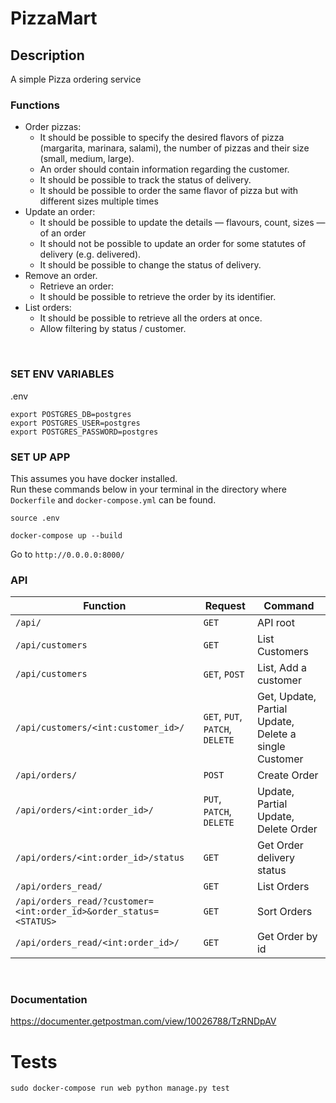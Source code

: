 # PizzaMart

## Description
A simple Pizza ordering service

### Functions 
* Order pizzas:
	* It should be possible to specify the desired flavors of pizza (margarita, marinara, salami), the number of pizzas and their size (small, medium, large).
    * An order should contain information regarding the customer.
	* It should be possible to track the status of delivery.
    * It should be possible to order the same flavor of pizza but with different sizes multiple times
* Update an order:
	* It should be possible to update the details — flavours, count, sizes — of an order
    * It should not be possible to update an order for some statutes of delivery (e.g. delivered).
	* It should be possible to change the status of delivery.
* Remove an order.
	* Retrieve an order:
	* It should be possible to retrieve the order by its identifier.
* List orders:
	* It should be possible to retrieve all the orders at once.
	* Allow filtering by status / customer.


<br>

### SET ENV VARIABLES
.env
```
export POSTGRES_DB=postgres
export POSTGRES_USER=postgres
export POSTGRES_PASSWORD=postgres
```

### SET UP APP

This assumes you have docker installed. <br>Run these commands below in your terminal in the directory where `Dockerfile` and `docker-compose.yml` can be found.

`source .env`

`docker-compose up --build`

Go to  `http://0.0.0.0:8000/`



### API 
| Function                                   | Request| Command                 |
| ------------------------------------------ | -------| ------------------------|
| `/api/`                                    |`GET`   | API root                |
| `/api/customers`                           |`GET`   | List Customers          |
| `/api/customers`                           |`GET`, `POST`   | List, Add a customer|
| `/api/customers/<int:customer_id>/`         |`GET`, `PUT`, `PATCH`, `DELETE`| Get, Update, Partial Update, Delete a single Customer|
| `/api/orders/`                             |`POST`  | Create Order            |
| `/api/orders/<int:order_id>/`              |`PUT`, `PATCH`, `DELETE`| Update, Partial Update, Delete Order|
| `/api/orders/<int:order_id>/status`        |`GET`   | Get Order delivery status|
| `/api/orders_read/`                        |`GET`   | List Orders             |
| `/api/orders_read/?customer=<int:order_id>&order_status=<STATUS>`|`GET`   | Sort Orders|
| `/api/orders_read/<int:order_id>/`             |`GET`   | Get Order by id|

<br>

### Documentation
https://documenter.getpostman.com/view/10026788/TzRNDpAV


# Tests
`sudo docker-compose run web python manage.py test`